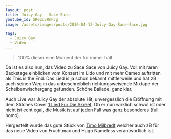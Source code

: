 ```yaml
---
layout: post
title: Juicy Gay - Sace Sace
youtube_id: SRG2uvRnPJg
image: /assets/images/posts/2016-04-13-Juicy-Gay-Sace-Sace.jpg

tags:
  - Juicy Gay
  - Video
---
```

> 100% dieser eine Moment der für immer hält

<!--more-->
Da ist es also nun, das Video zu Sace Sace von Juicy Gay. Voll mit raren Backstage einblicken vom Konzert im Lido und mit mehr Cameo auftritten als This is the End. Das Lied is ja schon bekannt mittlerweile und hat zB auch seinen Weg in das unbeschreiblich richtungsweisende Mixtape der Scheibenwischergang gefunden. Schöne Ballade, ganz klar.

Auch Live war Juicy Gay der absolute Hit, unvergesslich die Eröffnung mit dem Stitches Cover [1 Lied Für Die Skreet](https://soundcloud.com/juicygay-1/juicy-gay-1-lied-fur-die-skreet). Ob er nun wirklich schwul ist oder nicht ist echt egal, die Musik ist auf jeden Fall was ganz besonderes (full homo).

Hergestellt wurde das gute Stück von [Timo Milbredt](https://www.youtube.com/channel/UCS7hL2jSB7699QGHeFZBw-Q) welcher auch zB für das neue Video von Fruchtmax und Hugo Nameless verantwortlich ist.